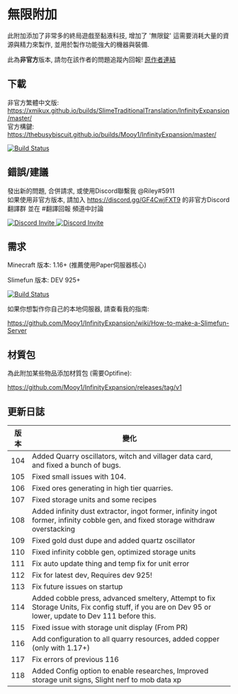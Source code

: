 # 無限附加
此附加添加了非常多的終局遊戲至黏液科技, 增加了 '無限錠' 這需要消耗大量的資源與精力來製作, 並用於製作功能強大的機器與裝備.

此為**非官方**版本, 請勿在該作者的問題追蹤內回報!
[原作者連結](https://github.com/Mooy1/InfinityExpansion)

## 下載
非官方繁體中文版: https://xmikux.github.io/builds/SlimeTraditionalTranslation/InfinityExpansion/master/ <br>
官方構鍵: https://thebusybiscuit.github.io/builds/Mooy1/InfinityExpansion/master/

[![Build Status](https://xmikux.github.io/builds/SlimeTraditionalTranslation/InfinityExpansion/master/badge.svg)](https://xmikux.github.io/builds/SlimeTraditionalTranslation/InfinityExpansion/master)


## 錯誤/建議
發出新的問題, 合併請求, 或使用Discord聯繫我 @Riley#5911 <br>
如果使用非官方版本, 請加入 https://discord.gg/GF4CwjFXT9 的非官方Discord翻譯群 並在 #翻譯回報 頻道中討論

<p>
  <a href="https://discord.gg/slimefun">
    <img src="https://discordapp.com/api/guilds/565557184348422174/widget.png?style=banner3" alt="Discord Invite"/>
  </a>
  <a href="https://discord.gg/SqD3gg5SAU">
    <img src="https://discordapp.com/api/guilds/809178621424041997/widget.png?style=banner3" alt="Discord Invite"/>
  </a>
</p>

## 需求

Minecraft 版本: 1.16+ (推薦使用Paper伺服器核心)

Slimefun 版本: DEV 925+

[![Build Status](https://thebusybiscuit.github.io/builds/TheBusyBiscuit/Slimefun4/master/badge.svg)](https://thebusybiscuit.github.io/builds/TheBusyBiscuit/Slimefun4/master/)

如果你想製作你自己的本地伺服器, 請查看我的指南:

https://github.com/Mooy1/InfinityExpansion/wiki/How-to-make-a-Slimefun-Server

## 材質包

為此附加某些物品添加材質包 (需要Optifine):

https://github.com/Mooy1/InfinityExpansion/releases/tag/v1

## 更新日誌

| 版本 | 變化     |
| --------| ----------- |
| 104 | Added Quarry oscillators, witch and villager data card, and fixed a bunch of bugs. |
| 105 | Fixed small issues with 104. |
| 106 | Fixed ores generating in high tier quarries. |
| 107 | Fixed storage units and some recipes |
| 108 | Added infinity dust extractor, ingot former, infinity ingot former, infinity cobble gen, and fixed storage withdraw overstacking |
| 109 | Fixed gold dust dupe and added quartz oscillator |
| 110 | Fixed infinity cobble gen, optimized storage units |
| 111 | Fix auto update thing and temp fix for unit error |
| 112 | Fix for latest dev, Requires dev 925! |
| 113 | Fix future issues on startup |
| 114 | Added cobble press, advanced smeltery, Attempt to fix Storage Units, Fix config stuff, if you are on Dev 95 or lower, update to Dev 111 before this. |
| 115 | Fixed issue with storage unit display (From PR) |
| 116 | Add configuration to all quarry resources, added copper (only with 1.17+) |
| 117 | Fix errors of previous 116 |
| 118 | Added Config option to enable researches, Improved storage unit signs, Slight nerf to mob data xp |